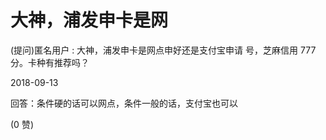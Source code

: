 # 大神，浦发申卡是网

(提问)匿名用户 : 大神，浦发申卡是网点申好还是支付宝申请 号，芝麻信用 777 分。卡种有推荐吗？

2018-09-13

回答：条件硬的话可以网点，条件一般的话，支付宝也可以

(0 赞)